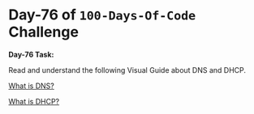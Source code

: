 
# Day-76 of `100-Days-Of-Code` Challenge

**Day-76 Task:**

Read and understand the following Visual Guide about DNS and DHCP.

[What is DNS?](https://roadmap.sh/guides/dns-in-one-picture)

[What is DHCP?](https://roadmap.sh/guides/dhcp-in-one-picture)
